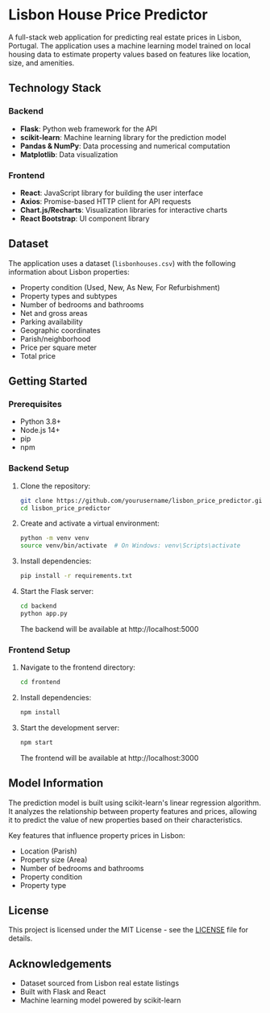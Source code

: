 # Lisbon House Price Predictor

A full-stack web application for predicting real estate prices in Lisbon, Portugal. The application uses a machine learning model trained on local housing data to estimate property values based on features like location, size, and amenities.

## Technology Stack

### Backend
- **Flask**: Python web framework for the API
- **scikit-learn**: Machine learning library for the prediction model
- **Pandas & NumPy**: Data processing and numerical computation
- **Matplotlib**: Data visualization

### Frontend
- **React**: JavaScript library for building the user interface
- **Axios**: Promise-based HTTP client for API requests
- **Chart.js/Recharts**: Visualization libraries for interactive charts
- **React Bootstrap**: UI component library

## Dataset

The application uses a dataset (`lisbonhouses.csv`) with the following information about Lisbon properties:

- Property condition (Used, New, As New, For Refurbishment)
- Property types and subtypes
- Number of bedrooms and bathrooms
- Net and gross areas
- Parking availability
- Geographic coordinates
- Parish/neighborhood
- Price per square meter
- Total price

## Getting Started

### Prerequisites

- Python 3.8+
- Node.js 14+
- pip
- npm

### Backend Setup

1. Clone the repository:
   ```bash
   git clone https://github.com/yourusername/lisbon_price_predictor.git
   cd lisbon_price_predictor
   ```

2. Create and activate a virtual environment:
   ```bash
   python -m venv venv
   source venv/bin/activate  # On Windows: venv\Scripts\activate
   ```

3. Install dependencies:
   ```bash
   pip install -r requirements.txt
   ```

4. Start the Flask server:
   ```bash
   cd backend
   python app.py
   ```
   The backend will be available at http://localhost:5000

### Frontend Setup

1. Navigate to the frontend directory:
   ```bash
   cd frontend
   ```

2. Install dependencies:
   ```bash
   npm install
   ```

3. Start the development server:
   ```bash
   npm start
   ```
   The frontend will be available at http://localhost:3000

## Model Information

The prediction model is built using scikit-learn's linear regression algorithm. It analyzes the relationship between property features and prices, allowing it to predict the value of new properties based on their characteristics.

Key features that influence property prices in Lisbon:
- Location (Parish)
- Property size (Area)
- Number of bedrooms and bathrooms
- Property condition
- Property type

## License

This project is licensed under the MIT License - see the [LICENSE](LICENSE) file for details.

## Acknowledgements

- Dataset sourced from Lisbon real estate listings
- Built with Flask and React
- Machine learning model powered by scikit-learn
